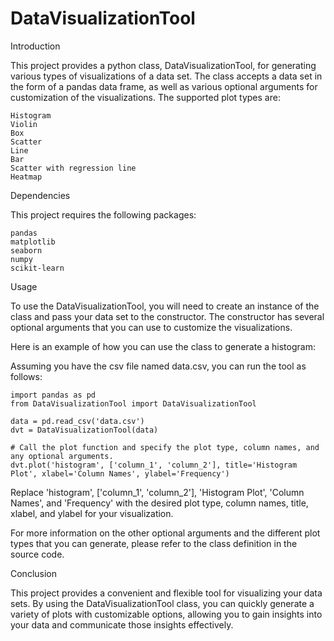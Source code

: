 # DataVisualizationTool

Introduction

This project provides a python class, DataVisualizationTool, for generating various types of visualizations of a data set. The class accepts a data set in the form of a pandas data frame, as well as various optional arguments for customization of the visualizations. The supported plot types are:

    Histogram
    Violin
    Box
    Scatter
    Line
    Bar
    Scatter with regression line
    Heatmap

Dependencies

This project requires the following packages:

    pandas
    matplotlib
    seaborn
    numpy
    scikit-learn

Usage

To use the DataVisualizationTool, you will need to create an instance of the class and pass your data set to the constructor. The constructor has several optional arguments that you can use to customize the visualizations.

Here is an example of how you can use the class to generate a histogram:

Assuming you have the csv file named data.csv, you can run the tool as follows:
    
    import pandas as pd
    from DataVisualizationTool import DataVisualizationTool
    
    data = pd.read_csv('data.csv')
    dvt = DataVisualizationTool(data)
    
    # Call the plot function and specify the plot type, column names, and any optional arguments. 
    dvt.plot('histogram', ['column_1', 'column_2'], title='Histogram Plot', xlabel='Column Names', ylabel='Frequency')

Replace 'histogram', ['column_1', 'column_2'], 'Histogram Plot', 'Column Names', and 'Frequency' with the desired plot type, column names, title, xlabel, and ylabel for your visualization.

For more information on the other optional arguments and the different plot types that you can generate, please refer to the class definition in the source code.

Conclusion

This project provides a convenient and flexible tool for visualizing your data sets. By using the DataVisualizationTool class, you can quickly generate a variety of plots with customizable options, allowing you to gain insights into your data and communicate those insights effectively.
